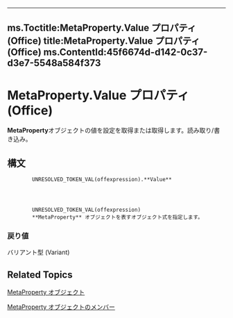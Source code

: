 

---
ms.Toctitle:MetaProperty.Value プロパティ (Office)
title:MetaProperty.Value プロパティ (Office)
ms.ContentId:45f6674d-d142-0c37-d3e7-5548a584f373
---
# MetaProperty.Value プロパティ (Office)




**MetaProperty**オブジェクトの値を設定を取得または取得します。読み取り/書き込み。

## 構文

            UNRESOLVED_TOKEN_VAL(offexpression).**Value**




            UNRESOLVED_TOKEN_VAL(offexpression)
            **MetaProperty** オブジェクトを表すオブジェクト式を指定します。

### 戻り値
バリアント型 (Variant)





## Related Topics

[MetaProperty オブジェクト](4379d183-9b80-92d8-1dd0-ac9be400e366.md)

[MetaProperty オブジェクトのメンバー](97df3875-dd87-03b8-44f6-a8804d5ee1bd.md)




